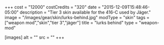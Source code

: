 +++
cost = "12000"
costCredits = "320"
date = "2015-12-09T15:48:46-05:00"
description = "Tier 3 skin available for the 416-C used by Jäger."
image = "/images/gear/skin/lurks-behind.jpg"
modType = "skin"
tags = ["weapon mod","skin","tier 3","jäger"]
title = "lurks behind"
type = "weapon-mod"

[images]
  alt = ""
  src = ""
+++
